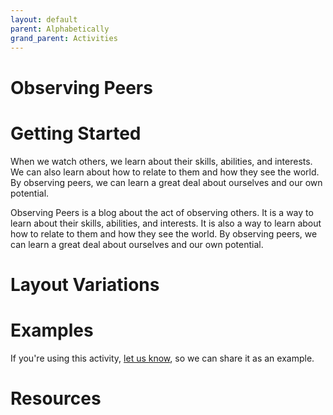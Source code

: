 ```yaml
---
layout: default
parent: Alphabetically
grand_parent: Activities
---
```


# Observing Peers

# Getting Started


When we watch others, we learn about their skills, abilities, and interests. We can also learn about how to relate to them and how they see the world. By observing peers, we can learn a great deal about ourselves and our own potential.

Observing Peers is a blog about the act of observing others. It is a way to learn about their skills, abilities, and interests. It is also a way to learn about how to relate to them and how they see the world. By observing peers, we can learn a great deal about ourselves and our own potential.

# Layout Variations

# Examples
If you're using this activity, [let us know](https://github.com/Standards-and-Practices/structured-rapid-development/issues/new?assignees=&labels=documentation&template=example-submission.md&title=Example+of+%5Byour+pattern+here%5D), so we can share it as an example.

# Resources